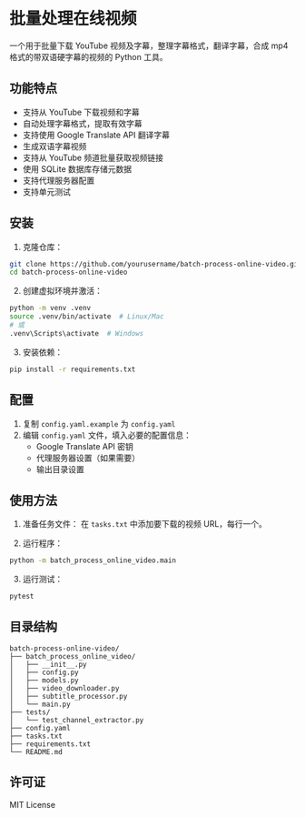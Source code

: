 # 批量处理在线视频

一个用于批量下载 YouTube 视频及字幕，整理字幕格式，翻译字幕，合成 mp4 格式的带双语硬字幕的视频的 Python 工具。

## 功能特点

- 支持从 YouTube 下载视频和字幕
- 自动处理字幕格式，提取有效字幕
- 支持使用 Google Translate API 翻译字幕
- 生成双语字幕视频
- 支持从 YouTube 频道批量获取视频链接
- 使用 SQLite 数据库存储元数据
- 支持代理服务器配置
- 支持单元测试

## 安装

1. 克隆仓库：
```bash
git clone https://github.com/yourusername/batch-process-online-video.git
cd batch-process-online-video
```

2. 创建虚拟环境并激活：
```bash
python -m venv .venv
source .venv/bin/activate  # Linux/Mac
# 或
.venv\Scripts\activate  # Windows
```

3. 安装依赖：
```bash
pip install -r requirements.txt
```

## 配置

1. 复制 `config.yaml.example` 为 `config.yaml`
2. 编辑 `config.yaml` 文件，填入必要的配置信息：
   - Google Translate API 密钥
   - 代理服务器设置（如果需要）
   - 输出目录设置

## 使用方法

1. 准备任务文件：
   在 `tasks.txt` 中添加要下载的视频 URL，每行一个。

2. 运行程序：
```bash
python -m batch_process_online_video.main
```

3. 运行测试：
```bash
pytest
```

## 目录结构

```
batch-process-online-video/
├── batch_process_online_video/
│   ├── __init__.py
│   ├── config.py
│   ├── models.py
│   ├── video_downloader.py
│   ├── subtitle_processor.py
│   └── main.py
├── tests/
│   └── test_channel_extractor.py
├── config.yaml
├── tasks.txt
├── requirements.txt
└── README.md
```

## 许可证

MIT License
